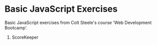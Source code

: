 # Basic JavaScript Exercises

Basic JavaScript exercises from Colt Steele's course 'Web Development Bootcamp'.   

1. ScoreKeeper
